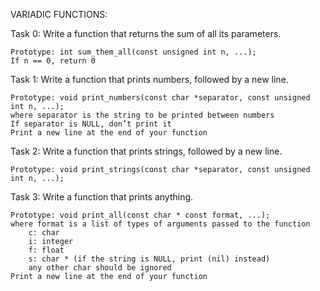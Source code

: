 VARIADIC FUNCTIONS:

Task 0: Write a function that returns the sum of all its parameters.

    Prototype: int sum_them_all(const unsigned int n, ...);
    If n == 0, return 0

Task 1: Write a function that prints numbers, followed by a new line.

    Prototype: void print_numbers(const char *separator, const unsigned int n, ...);
    where separator is the string to be printed between numbers
    If separator is NULL, don’t print it
    Print a new line at the end of your function

Task 2: Write a function that prints strings, followed by a new line.

    Prototype: void print_strings(const char *separator, const unsigned int n, ...);
    
Task 3: Write a function that prints anything.

    Prototype: void print_all(const char * const format, ...);
    where format is a list of types of arguments passed to the function
        c: char
        i: integer
        f: float
        s: char * (if the string is NULL, print (nil) instead)
        any other char should be ignored
    Print a new line at the end of your function

